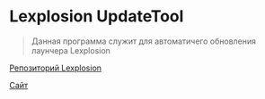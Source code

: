 # Lexplosion UpdateTool

> Данная программа служит для автоматичего обновления лаунчера Lexplosion 

[Репозиторий Lexplosion](https://github.com/NightWorldTeam/Lexplosion)

[Сайт](https:night-world.org)
